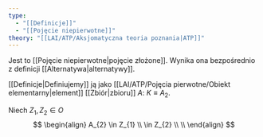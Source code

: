 ```yaml
---
type:
  - "[[Definicje]]"
  - "[[Pojęcie niepierwotne]]"
theory: "[[LAI/ATP/Aksjomatyczna teoria poznania|ATP]]"
---
```

Jest to [[Pojęcie niepierwotne|pojęcie złożone]].
Wynika ona bezpośrednio z definicji [[Alternatywa|alternatywy]].

[[Definicje|Definiujemy]] ją jako [[LAI/ATP/Pojęcia pierwotne/Obiekt elementarny|element]] [[Zbiór|zbioru]] $A$: $K \equiv A_2$. 

Niech $Z_1, Z_2 \in O$
$$
\begin{align}
A_{2} \in Z_{1} \\ \in Z_{2} \\ \\
\end{align}
$$
